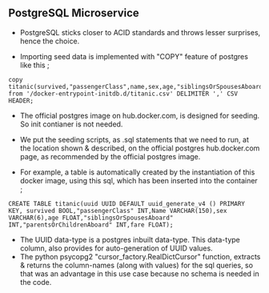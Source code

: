 ## PostgreSQL Microservice
- PostgreSQL sticks closer to ACID standards and throws lesser surprises, hence the choice.

- Importing seed data is implemented with "COPY" feature of postgres like this ;
```
copy titanic(survived,"passengerClass",name,sex,age,"siblingsOrSpousesAboard","parentsOrChildrenAboard",fare) from '/docker-entrypoint-initdb.d/titanic.csv' DELIMITER ',' CSV HEADER;         
```                                                                                                                                                                                           
- The official postgres image on hub.docker.com, is designed for seeding. So init contianer is not needed.
-  We put the seeding scripts, as .sql statements that we need to run, at the location shown & described, on the official postgres hub.docker.com 
 page, as recommended by the official postgres image.

- For example, a table is automatically created by the instantiation of this docker image, using this sql, which has been inserted into the container ;
```                          
CREATE TABLE titanic(uuid UUID DEFAULT uuid_generate_v4 () PRIMARY KEY, survived BOOL,"passengerClass" INT,Name VARCHAR(150),sex VARCHAR(6),age FLOAT,"siblingsOrSpousesAboard" INT,"parentsOrChildrenAboard" INT,fare FLOAT);
```
- The UUID data-type is a postgres inbuilt data-type. This data-type column, also provides for auto-generation of UUID values.
- The python psycopg2 "cursor_factory.RealDictCursor" function, extracts & returns the column-names (along with values) for the sql queries, so that was an advantage in this use case because no schema is needed in the code.
